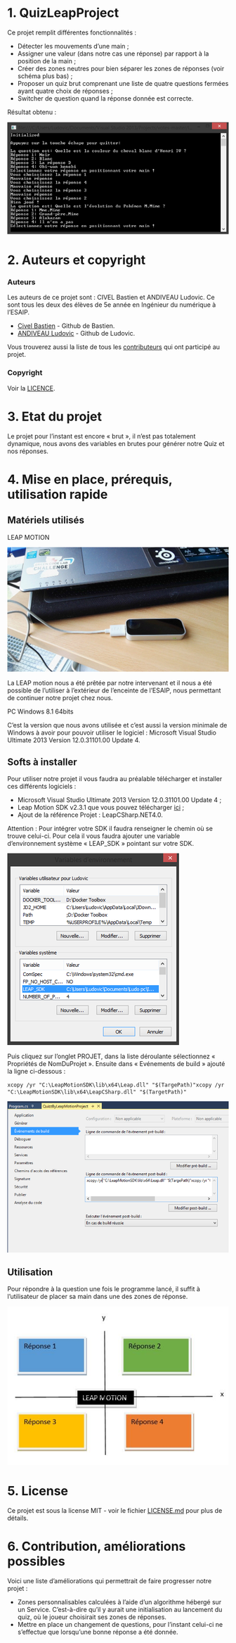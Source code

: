 # 1. QuizLeapProject 

Ce projet remplit différentes fonctionnalités :
*   Détecter les mouvements d’une main ;
*   Assigner une valeur (dans notre cas une réponse) par rapport à la position de la main ;
*   Créer des zones neutres pour bien séparer les zones de réponses (voir schéma plus bas) ;
*   Proposer un quiz brut comprenant une liste de quatre questions fermées ayant quatre choix de réponses ;
*   Switcher de question quand la réponse donnée est correcte.

Résultat obtenu :

![final_result](https://github.com/esaip-dotnet/quiz/blob/master/quizzLeapProject/img/final_result.png "Interface finale via terminal")


# 2. Auteurs et copyright

### Auteurs

Les auteurs de ce projet sont : CIVEL Bastien et ANDIVEAU Ludovic. Ce sont tous les deux des élèves de 5e année en Ingénieur du numérique à l’ESAIP.


* [Civel Bastien](https://github.com/BastienCivel) - Github de Bastien.
* [ANDIVEAU Ludovic](https://github.com/Ludovic-Andiveau/) - Github de Ludovic.


Vous trouverez aussi la liste de tous les [contributeurs](https://github.com/esaip-dotnet/quiz/graphs/contributors) qui ont participé au projet.

### Copyright

Voir la [LICENCE](https://github.com/esaip-dotnet/quiz/blob/master/LICENSE).

# 3. Etat du projet

Le projet pour l’instant est encore « brut », il n’est pas totalement dynamique, nous avons des variables en brutes pour générer notre Quiz et nos réponses.


# 4. Mise en place, prérequis, utilisation rapide

## Matériels utilisés

LEAP MOTION

![leap_motion](https://github.com/esaip-dotnet/quiz/blob/master/quizzLeapProject/img/leap_motion.jpg "Leap motion connecté au pc.")

La LEAP motion nous a été prêtée par notre intervenant et il nous a été possible de l’utiliser à l’extérieur de l’enceinte de l’ESAIP, nous permettant de continuer notre projet chez nous.


PC Windows 8.1 64bits

C’est la version que nous avons utilisée et c’est aussi la version minimale de Windows à avoir pour pouvoir utiliser le logiciel : Microsoft Visual Studio Ultimate 2013 Version 12.0.31101.00 Update 4.

## Softs à installer

Pour utiliser notre projet il vous faudra au préalable télécharger et installer ces différents logiciels :

*	Microsoft Visual Studio Ultimate 2013 Version 12.0.31101.00 Update 4 ;
*   Leap Motion SDK v2.3.1 que vous pouvez télécharger [ici](https://developer.leapmotion.com/sdk/v2/) ; 
*	Ajout de la référence Projet : LeapCSharp.NET4.0.


Attention : Pour intégrer votre SDK il faudra renseigner le chemin où se trouve celui-ci.
Pour cela il vous faudra ajouter une variable d’environnement système « LEAP_SDK » pointant sur votre SDK.

![variable_environnement](https://github.com/esaip-dotnet/quiz/blob/master/quizzLeapProject/img/variable_environnement.png "Ajout variable environnement.")

Puis cliquez sur l’onglet PROJET, dans la liste déroulante sélectionnez « Propriétés de NomDuProjet ». Ensuite dans « Evénements de build » ajouté la ligne ci-dessous :

```
xcopy /yr "C:\LeapMotionSDK\lib\x64\Leap.dll" "$(TargePath)"xcopy /yr "C:\LeapMotionSDK\lib\x64\LeapCSharp.dll" "$(TargetPath)"
```

![prorietes_projet](https://github.com/esaip-dotnet/quiz/blob/master/quizzLeapProject/img/proprietes_projet.png "Modification propriétés du projet.")

## Utilisation

Pour répondre à la question une fois le programme lancé, il suffit à l’utilisateur de placer sa main dans une des zones de réponse. 

![schema_zones](https://github.com/esaip-dotnet/quiz/blob/master/quizzLeapProject/img/schema_zones.JPG "Schema des zones de réponses.")

# 5. License

Ce projet est sous la license MIT - voir le fichier [LICENSE.md](https://github.com/esaip-dotnet/quiz/blob/master/LICENSE) pour plus de détails.

# 6. Contribution, améliorations possibles

Voici une liste d’améliorations qui permettrait de faire progresser notre projet : 
*   Zones personnalisables calculées à l’aide d’un algorithme hébergé sur un Service. C’est-à-dire qu’il y aurait une initialisation au lancement du quiz, où le joueur choisirait ses zones de réponses.
*   Mettre en place un changement de questions, pour l’instant celui-ci ne s’effectue que lorsqu’une bonne réponse a été donnée. 